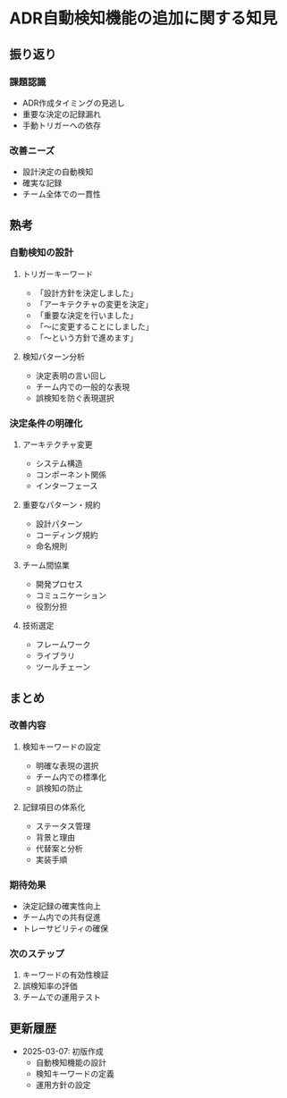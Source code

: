 # ADR自動検知機能の追加に関する知見

## 振り返り

### 課題認識
- ADR作成タイミングの見逃し
- 重要な決定の記録漏れ
- 手動トリガーへの依存

### 改善ニーズ
- 設計決定の自動検知
- 確実な記録
- チーム全体での一貫性

## 熟考

### 自動検知の設計
1. トリガーキーワード
   - 「設計方針を決定しました」
   - 「アーキテクチャの変更を決定」
   - 「重要な決定を行いました」
   - 「〜に変更することにしました」
   - 「〜という方針で進めます」

2. 検知パターン分析
   - 決定表明の言い回し
   - チーム内での一般的な表現
   - 誤検知を防ぐ表現選択

### 決定条件の明確化
1. アーキテクチャ変更
   - システム構造
   - コンポーネント関係
   - インターフェース

2. 重要なパターン・規約
   - 設計パターン
   - コーディング規約
   - 命名規則

3. チーム間協業
   - 開発プロセス
   - コミュニケーション
   - 役割分担

4. 技術選定
   - フレームワーク
   - ライブラリ
   - ツールチェーン

## まとめ

### 改善内容
1. 検知キーワードの設定
   - 明確な表現の選択
   - チーム内での標準化
   - 誤検知の防止

2. 記録項目の体系化
   - ステータス管理
   - 背景と理由
   - 代替案と分析
   - 実装手順

### 期待効果
- 決定記録の確実性向上
- チーム内での共有促進
- トレーサビリティの確保

### 次のステップ
1. キーワードの有効性検証
2. 誤検知率の評価
3. チームでの運用テスト

## 更新履歴

- 2025-03-07: 初版作成
  - 自動検知機能の設計
  - 検知キーワードの定義
  - 運用方針の設定